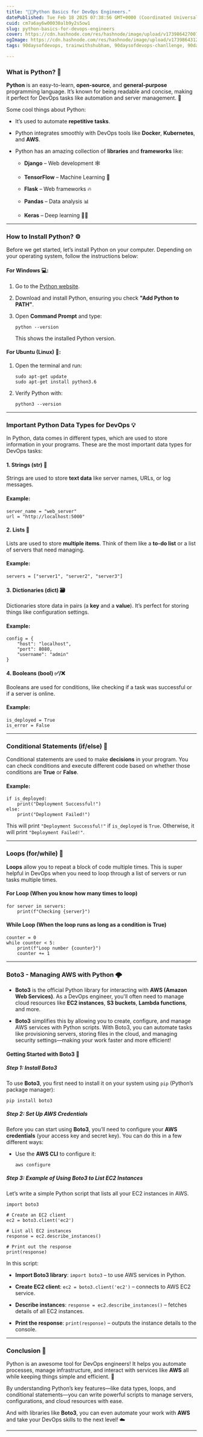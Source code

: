 ```yaml
---
title: "🧑‍💻Python Basics for DevOps Engineers."
datePublished: Tue Feb 18 2025 07:38:56 GMT+0000 (Coordinated Universal Time)
cuid: cm7a6ay6w00030alb9y2s5ow1
slug: python-basics-for-devops-engineers
cover: https://cdn.hashnode.com/res/hashnode/image/upload/v1739864270072/eb178def-be50-4b88-82ec-3bd6d17ff053.jpeg
ogImage: https://cdn.hashnode.com/res/hashnode/image/upload/v1739864312904/a7031036-11a2-4462-b09c-4ee417a91256.jpeg
tags: 90daysofdevops, trainwithshubham, 90daysofdevops-chanllenge, 90daysofdevopschallenge

---
```


### **What is Python?** 🐍

**Python** is an easy-to-learn, **open-source**, and **general-purpose** programming language. It’s known for being readable and concise, making it perfect for DevOps tasks like automation and server management. 📝

Some cool things about Python:

* It’s used to automate **repetitive tasks**.
    
* Python integrates smoothly with DevOps tools like **Docker**, **Kubernetes**, and **AWS**.
    
* Python has an amazing collection of **libraries** and **frameworks** like:
    
    * **Django** – Web development 🕸️
        
    * **TensorFlow** – Machine Learning 🧠
        
    * **Flask** – Web frameworks 🔥
        
    * **Pandas** – Data analysis 📊
        
    * **Keras** – Deep learning 🧑‍💻
        

---

### **How to Install Python?** ⚙️

Before we get started, let’s install Python on your computer. Depending on your operating system, follow the instructions below:

#### **For Windows** 💻:

1. Go to the [Python website](https://www.python.org/downloads/).
    
2. Download and install Python, ensuring you check **"Add Python to PATH"**.
    
3. Open **Command Prompt** and type:
    
    ```plaintext
    python --version
    ```
    
    This shows the installed Python version.
    

#### **For Ubuntu (Linux)** 🐧:

1. Open the terminal and run:
    
    ```plaintext
    sudo apt-get update
    sudo apt-get install python3.6
    ```
    
2. Verify Python with:
    
    ```plaintext
    python3 --version
    ```
    

---

### **Important Python Data Types for DevOps** 💡

In Python, data comes in different types, which are used to store information in your programs. These are the most important data types for DevOps tasks:

#### **1\. Strings (str) 📜**

Strings are used to store **text data** like server names, URLs, or log messages.

#### Example:

```plaintext
server_name = "web_server"
url = "http://localhost:5000"
```

#### **2\. Lists 📝**

Lists are used to store **multiple items**. Think of them like a **to-do list** or a list of servers that need managing.

#### Example:

```plaintext
servers = ["server1", "server2", "server3"]
```

#### **3\. Dictionaries (dict) 🗃️**

Dictionaries store data in pairs (a **key** and a **value**). It’s perfect for storing things like configuration settings.

#### Example:

```plaintext
config = {
    "host": "localhost",
    "port": 8080,
    "username": "admin"
}
```

#### **4\. Booleans (bool) ✅/❌**

Booleans are used for conditions, like checking if a task was successful or if a server is online.

#### Example:

```plaintext
is_deployed = True
is_error = False
```

---

### **Conditional Statements (if/else) 🧐**

Conditional statements are used to make **decisions** in your program. You can check conditions and execute different code based on whether those conditions are **True** or **False**.

#### Example:

```plaintext
if is_deployed:
    print("Deployment Successful!")
else:
    print("Deployment Failed!")
```

This will print `"Deployment Successful!"` if `is_deployed` is `True`. Otherwise, it will print `"Deployment Failed!"`.

---

### **Loops (for/while) 🔄**

**Loops** allow you to repeat a block of code multiple times. This is super helpful in DevOps when you need to loop through a list of servers or run tasks multiple times.

#### **For Loop** (When you know how many times to loop)

```plaintext
for server in servers:
    print(f"Checking {server}")
```

#### **While Loop** (When the loop runs as long as a condition is True)

```plaintext
counter = 0
while counter < 5:
    print(f"Loop number {counter}")
    counter += 1
```

---

### **Boto3 - Managing AWS with Python** 🌩️

* **Boto3** is the official Python library for interacting with **AWS (Amazon Web Services)**. As a DevOps engineer, you'll often need to manage cloud resources like **EC2 instances**, **S3 buckets**, **Lambda functions**, and more.
    
* **Boto3** simplifies this by allowing you to create, configure, and manage AWS services with Python scripts. With Boto3, you can automate tasks like provisioning servers, storing files in the cloud, and managing security settings—making your work faster and more efficient!
    

#### **Getting Started with Boto3** 🚀

##### **Step 1: Install Boto3**

To use **Boto3**, you first need to install it on your system using `pip` (Python’s package manager):

```plaintext
pip install boto3
```

##### **Step 2: Set Up AWS Credentials**

Before you can start using **Boto3**, you’ll need to configure your **AWS credentials** (your access key and secret key). You can do this in a few different ways:

* Use the **AWS CLI** to configure it:
    
    ```plaintext
    aws configure
    ```
    

##### **Step 3: Example of Using Boto3 to List EC2 Instances**

Let’s write a simple Python script that lists all your EC2 instances in AWS.

```plaintext
import boto3

# Create an EC2 client
ec2 = boto3.client('ec2')

# List all EC2 instances
response = ec2.describe_instances()

# Print out the response
print(response)
```

In this script:

* **Import Boto3 library**: `import boto3` – to use AWS services in Python.
    
* **Create EC2 client**: `ec2 = boto3.client('ec2')` – connects to AWS EC2 service.
    
* **Describe instances**: `response = ec2.describe_instances()` – fetches details of all EC2 instances.
    
* **Print the response**: `print(response)` – outputs the instance details to the console.
    

---

### **Conclusion** 🧐

Python is an awesome tool for DevOps engineers! It helps you automate processes, manage infrastructure, and interact with services like **AWS** all while keeping things simple and efficient. 🚀

By understanding Python’s key features—like data types, loops, and conditional statements—you can write powerful scripts to manage servers, configurations, and cloud resources with ease.

And with libraries like **Boto3**, you can even automate your work with **AWS** and take your DevOps skills to the next level! ☁️

---